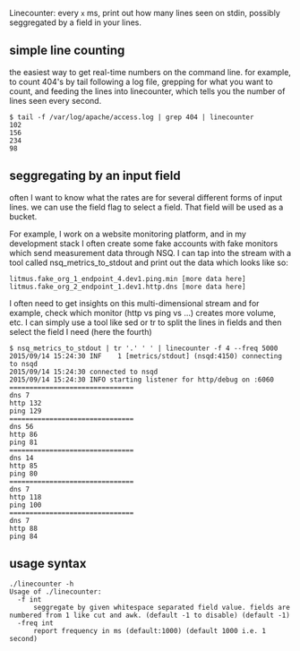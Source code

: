 Linecounter: every `x` ms, print out how many lines seen on stdin, possibly seggregated by a field in your lines.


## simple line counting

the easiest way to get real-time numbers on the command line.
for example, to count 404's by tail following a log file, grepping for what you want to count, and feeding the lines into linecounter,
which tells you the number of lines seen every second.

```
$ tail -f /var/log/apache/access.log | grep 404 | linecounter
102
156
234
98
```

## seggregating by an input field

often I want to know what the rates are for several different forms of input lines.
we can use the field flag to select a field.  That field will be used as a bucket.

For example,
I work on a website monitoring platform, and in my development stack I often create some fake accounts with fake monitors which send measurement data through NSQ.
I can tap into the stream with a tool called nsq_metrics_to_stdout and print out the data which looks like so:
```
litmus.fake_org_1_endpoint_4.dev1.ping.min [more data here]
litmus.fake_org_2_endpoint_1.dev1.http.dns [more data here]
```

I often need to get insights on this multi-dimensional stream and for example, check which monitor (http vs ping vs ...) creates more volume, etc.
I can simply use a tool like sed or tr to split the lines in fields and then select the field I need (here the fourth)
```
$ nsq_metrics_to_stdout | tr '.' ' ' | linecounter -f 4 --freq 5000
2015/09/14 15:24:30 INF    1 [metrics/stdout] (nsqd:4150) connecting to nsqd
2015/09/14 15:24:30 connected to nsqd
2015/09/14 15:24:30 INFO starting listener for http/debug on :6060
===============================
dns 7
http 132
ping 129
===============================
dns 56
http 86
ping 81
===============================
dns 14
http 85
ping 80
===============================
dns 7
http 118
ping 100
===============================
dns 7
http 88
ping 84
```

## usage syntax
```
./linecounter -h
Usage of ./linecounter:
  -f int
      seggregate by given whitespace separated field value. fields are numbered from 1 like cut and awk. (default -1 to disable) (default -1)
  -freq int
      report frequency in ms (default:1000) (default 1000 i.e. 1 second)
```

